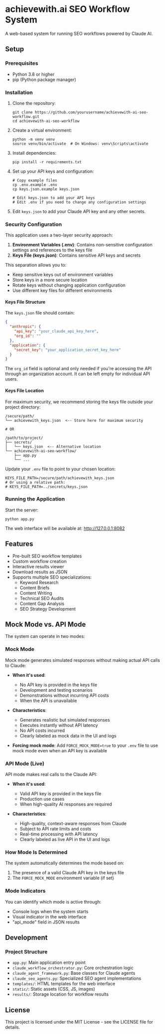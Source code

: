 # achievewith.ai SEO Workflow System

A web-based system for running SEO workflows powered by Claude AI.

## Setup

### Prerequisites

- Python 3.8 or higher
- pip (Python package manager)

### Installation

1. Clone the repository:
   ```
   git clone https://github.com/yourusername/achievewith-ai-seo-workflow.git
   cd achievewith-ai-seo-workflow
   ```

2. Create a virtual environment:
   ```
   python -m venv venv
   source venv/bin/activate  # On Windows: venv\Scripts\activate
   ```

3. Install dependencies:
   ```
   pip install -r requirements.txt
   ```

4. Set up your API keys and configuration:
   ```
   # Copy example files
   cp .env.example .env
   cp keys.json.example keys.json
   
   # Edit keys.json to add your API keys
   # Edit .env if you need to change any configuration settings
   ```

5. Edit `keys.json` to add your Claude API key and any other secrets.

### Security Configuration

This application uses a two-layer security approach:

1. **Environment Variables (.env)**: Contains non-sensitive configuration settings and references to the keys file
2. **Keys File (keys.json)**: Contains sensitive API keys and secrets

This separation allows you to:
- Keep sensitive keys out of environment variables
- Store keys in a more secure location
- Rotate keys without changing application configuration
- Use different key files for different environments

#### Keys File Structure

The `keys.json` file should contain:

```json
{
  "anthropic": {
    "api_key": "your_claude_api_key_here",
    "org_id": "" 
  },
  "application": {
    "secret_key": "your_application_secret_key_here" 
  }
}
```

The `org_id` field is optional and only needed if you're accessing the API through an organization account. It can be left empty for individual API users.

#### Keys File Location

For maximum security, we recommend storing the keys file outside your project directory:

```
/secure/path/
└── achievewith_keys.json  <-- Store here for maximum security

# OR

/path/to/project/
├── secrets/
│   └── keys.json  <-- Alternative location
└── achievewith-ai-seo-workflow/
    ├── app.py
    └── ...
```

Update your `.env` file to point to your chosen location:
```
KEYS_FILE_PATH=/secure/path/achievewith_keys.json
# Or using a relative path:
# KEYS_FILE_PATH=../secrets/keys.json
```

### Running the Application

Start the server:
```
python app.py
```

The web interface will be available at: http://127.0.0.1:8082

## Features

- Pre-built SEO workflow templates
- Custom workflow creation
- Interactive results viewer
- Download results as JSON
- Supports multiple SEO specializations:
  - Keyword Research
  - Content Briefs
  - Content Writing
  - Technical SEO Audits
  - Content Gap Analysis
  - SEO Strategy Development

## Mock Mode vs. API Mode

The system can operate in two modes:

### Mock Mode

Mock mode generates simulated responses without making actual API calls to Claude:

- **When it's used**: 
  - No API key is provided in the keys file
  - Development and testing scenarios
  - Demonstrations without incurring API costs
  - When the API is unavailable

- **Characteristics**:
  - Generates realistic but simulated responses
  - Executes instantly without API latency
  - No API costs incurred
  - Clearly labeled as mock data in the UI and logs

- **Forcing mock mode**: Add `FORCE_MOCK_MODE=true` to your `.env` file to use mock mode even when an API key is available

### API Mode (Live)

API mode makes real calls to the Claude API:

- **When it's used**:
  - Valid API key is provided in the keys file
  - Production use cases
  - When high-quality AI responses are required

- **Characteristics**:
  - High-quality, context-aware responses from Claude
  - Subject to API rate limits and costs
  - Real-time processing with API latency
  - Clearly labeled as live API in the UI and logs

### How Mode Is Determined

The system automatically determines the mode based on:
1. The presence of a valid Claude API key in the keys file
2. The `FORCE_MOCK_MODE` environment variable (if set)

### Mode Indicators

You can identify which mode is active through:
- Console logs when the system starts
- Visual indicator in the web interface
- "api_mode" field in JSON results

## Development

### Project Structure

- `app.py`: Main application entry point
- `claude_workflow_orchestrator.py`: Core orchestration logic
- `claude_agent_framework.py`: Base classes for Claude agents
- `claude_seo_agents.py`: Specialized SEO agent implementations
- `templates/`: HTML templates for the web interface
- `static/`: Static assets (CSS, JS, images)
- `results/`: Storage location for workflow results

## License

This project is licensed under the MIT License - see the LICENSE file for details.
